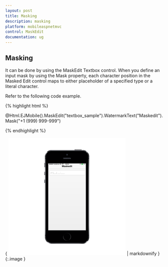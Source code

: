 ```yaml
---
layout: post
title: Masking
description: masking
platform: mobileaspnetmvc
control: MaskEdit
documentation: ug
---
```


## Masking

It can be done by using the MaskEdit Textbox control. When you define an input mask by using the Mask property, each character position in the Masked Edit control maps to either placeholder of a specified type or a literal character.

Refer to the following code example.

{% highlight html %}



@Html.EJMobile().MaskEdit("textbox_sample").WatermarkText("Maskedit").Mask("+1 (999) 999-999")





{% endhighlight %}



{ ![D:/Final Doc/mockup/IMG_0521_iphone5s_spacegrey_portrait.png](Masking_images/Masking_img1.png) | markdownify }
{:.image }


